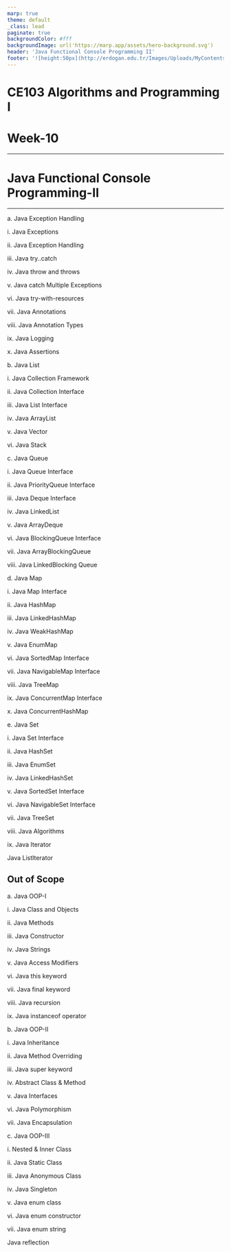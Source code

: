 ```yaml
---
marp: true
theme: default
_class: lead
paginate: true
backgroundColor: #fff
backgroundImage: url('https://marp.app/assets/hero-background.svg')
header: 'Java Functional Console Programming II'
footer: '![height:50px](http://erdogan.edu.tr/Images/Uploads/MyContents/L_379-20170718142719217230.jpg) RTEU CE103 Week-10'
---
```


<!-- _backgroundColor: aquq -->

<!-- _color: orange -->

<!-- paginate: false -->

# CE103 Algorithms and Programming I

# Week-10

---

<!-- paginate: true -->

# Java Functional Console Programming-II

---

a. Java Exception Handling

 i. Java Exceptions

 ii. Java Exception Handling

 iii. Java try..catch

 iv. Java throw and throws

 v. Java catch Multiple Exceptions

 vi. Java try-with-resources

 vii. Java Annotations

 viii. Java Annotation Types

 ix. Java Logging

 x. Java Assertions

b. Java List

 i. Java Collection Framework

 ii. Java Collection Interface

 iii. Java List Interface

 iv. Java ArrayList

 v. Java Vector

 vi. Java Stack

c. Java Queue

 i. Java Queue Interface

 ii. Java PriorityQueue Interface

 iii. Java Deque Interface

 iv. Java LinkedList

 v. Java ArrayDeque

 vi. Java BlockingQueue Interface

 vii. Java ArrayBlockingQueue

 viii. Java LinkedBlocking Queue

d. Java Map

 i. Java Map Interface

 ii. Java HashMap

 iii. Java LinkedHashMap

 iv. Java WeakHashMap

 v. Java EnumMap

 vi. Java SortedMap Interface

 vii. Java NavigableMap Interface

 viii. Java TreeMap

 ix. Java ConcurrentMap Interface

 x. Java ConcurrentHashMap

e. Java Set

 i. Java Set Interface

 ii. Java HashSet

 iii. Java EnumSet

 iv. Java LinkedHashSet

 v. Java SortedSet Interface

 vi. Java NavigableSet Interface

 vii. Java TreeSet

 viii. Java Algorithms

 ix. Java Iterator

Java ListIterator



## Out of Scope



a. Java OOP-I

 i. Java Class
and Objects

 ii. Java Methods

 iii. Java
Constructor

 iv. Java Strings

 v. Java Access
Modifiers

 vi. Java this
keyword

 vii. Java final
keyword

 viii. Java
recursion

 ix. Java
instanceof operator

b. Java OOP-II

 i. Java Inheritance

 ii. Java Method
Overriding

 iii. Java super
keyword

 iv. Abstract
Class & Method

 v. Java
Interfaces

 vi. Java
Polymorphism

 vii. Java
Encapsulation

c. Java OOP-III

 i. Nested &
Inner Class

 ii. Java Static
Class

 iii. Java
Anonymous Class

 iv. Java
Singleton

 v. Java enum
class

 vi. Java enum
constructor

 vii. Java enum
string

Java reflection